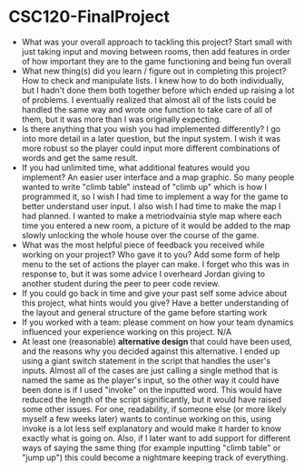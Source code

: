 # CSC120-FinalProject

- What was your overall approach to tackling this project?
Start small with just taking input and moving between rooms, then add features in order of how important they are to the game functioning and being fun overall
- What new thing(s) did you learn / figure out in completing this project?
How to check and manipulate lists. I knew how to do both individually, but I hadn't done them both together before which ended up raising a lot of problems. I eventually realized that almost all of the lists could be handled the same way and wrote one function to take care of all of them, but it was more than I was originally expecting.
- Is there anything that you wish you had implemented differently?
I go into more detail in a later question, but the input system. I wish it was more robust so the player could input more different combinations of words and get the same result.
- If you had unlimited time, what additional features would you implement?
An easier user interface and a map graphic. So many people wanted to write "climb table" instead of "climb up" which is how I programmed it, so I wish I had time to implement a way for the game to better understand user input. I also wish I had time to make the map I had planned. I wanted to make a metriodvainia style map where each time you entered a new room, a picture of it would be added to the map slowly unlocking the whole house over the course of the game.
- What was the most helpful piece of feedback you received while working on your project? Who gave it to you?
Add some form of help menu to the set of actions the player can make. I forget who this was in response to, but it was some advice I overheard Jordan giving to another student during the peer to peer code review.
- If you could go back in time and give your past self some advice about this project, what hints would you give?
Have a better understanding of the layout and general structure of the game before starting work
- If you worked with a team: please comment on how your team dynamics influenced your experience working on this project.
N/A
- At least one (reasonable) **alternative design** that could have been used, and the reasons why you decided against this alternative.
I ended up using a giant switch statement in the script that handles the user's inputs. Almost all of the cases are just calling a single method that is named the same as the player's input, so the other way it could have been done is if I used "invoke" on the inputted word. This would have reduced the length of the script significantly, but it would have raised some other issues. For one, readability, if someone else (or more likely myself a few weeks later) wants to continue working on this, using invoke is a lot less self explanatory and would make it harder to know exactly what is going on. Also, if I later want to add support for different ways of saying the same thing (for example inputting "climb table" or "jump up") this could become a nightmare keeping track of everything.
